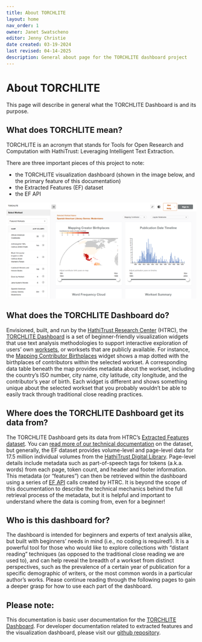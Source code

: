 ```yaml
---
title: About TORCHLITE
layout: home
nav_order: 1
owner: Janet Swatscheno
editor: Jenny Christie
date created: 03-19-2024
last revised: 04-14-2025
description: General about page for the TORCHLITE dashboard project
---
```

# About TORCHLITE

This page will describe in general what the TORCHLITE Dashboard is and its purpose. 

## What does TORCHLITE mean?
TORCHLITE is an acronym that stands for Tools for Open Research and Computation with HathiTrust: Leveraging Intelligent Text Extraction. 

There are three important pieces of this project to note:
* the TORCHLITE visualization dashboard (shown in the image below, and the primary feature of this documentation)
* the Extracted Features (EF) dataset
* the EF API

<img src="images/dashboard.png" alt="home page of TORCHLITE dashboard" width="600"/>

## What does the TORCHLITE Dashboard do?
Envisioned, built, and run by the [HathiTrust Research Center](https://analytics.hathitrust.org/) (HTRC), the [TORCHLITE Dashboard](https://torchlite.htrc.illinois.edu/dashboard) is a set of beginner-friendly visualization widgets that use text analysis methodologies to support interactive exploration of users’ own [worksets](https://analytics.hathitrust.org/staticworksets), or worksets that are publicly available. For instance, the [Mapping Contributor Birthplaces](https://torchlite.htrc.illinois.edu/widget-details/MappingContributorData?worksetId=&filters=) widget shows a map dotted with the birthplaces of contributors within the selected workset. A corresponding data table beneath the map provides metadata about the workset, including the country’s ISO number, city name, city latitude, city longitude, and the contributor’s year of birth. Each widget is different and shows something unique about the selected workset that you probably wouldn’t be able to easily track through traditional close reading practices. 

## Where does the TORCHLITE Dashboard get its data from? 
The TORCHLITE Dashboard gets its data from HTRC’s [Extracted Features dataset](https://analytics.hathitrust.org/deriveddatasets). You can [read more of our technical documentation](https://htrc.atlassian.net/wiki/spaces/COM/pages/43295914/Extracted+Features+v.2.0) on the dataset, but generally, the EF dataset provides volume-level and page-level data for 17.5 million individual volumes from the [HathiTrust Digital Library](https://www.hathitrust.org/). Page-level details include metadata such as part-of-speech tags for tokens (a.k.a. words) from each page,  token count, and header and footer information. This metadata (or “features”) can then be retrieved within the dashboard using a series of [EF API](https://htrc.stoplight.io/docs/ef-api/8xpvh96ani2e0-ef-api) calls created by HTRC. It is beyond the scope of this documentation to describe the technical mechanics behind the full retrieval process of the metadata, but it is helpful and important to understand where the data is coming from, even for a beginner!

## Who is this dashboard for?
The dashboard is intended for beginners and experts of text analysis alike, but built with beginners’ needs in mind (i.e., no coding is required!). It is a powerful tool for those who would like to explore collections with “distant reading” techniques (as opposed to the traditional close reading we are used to), and can help reveal the breadth of a workset from distinct perspectives, such as the prevalence of a certain year of publication for a specific demographic of writers, or the most common words in a particular author’s works. Please continue reading through the following pages to gain a deeper grasp for how to use each part of the dashboard.

## Please note:
This documentation is basic user documentation for the [TORCHLITE Dashboard](https://torchlite.htrc.illinois.edu/dashboard). For developer documentation related to extracted features and the visualization dashboard, please visit our [github repository](https://github.com/htrc).
